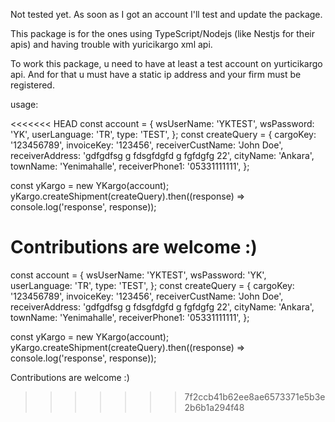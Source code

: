 Not tested yet. As soon as I got an account I'll test and update the package.

This package is for the ones using TypeScript/Nodejs (like Nestjs for their apis) and having trouble with yuricikargo xml api.

To work this package, u need to have at least a test account on yurticikargo api. And for that u must have a static ip address and your firm must be registered.

usage:

<<<<<<< HEAD
const account = { wsUserName: 'YKTEST', wsPassword: 'YK', userLanguage: 'TR', type: 'TEST', }; const createQuery = { cargoKey: '123456789', invoiceKey: '123456', receiverCustName: 'John Doe', receiverAddress: 'gdfgdfsg g fdsgfdgfd g fgfdgfg 22', cityName: 'Ankara', townName: 'Yenimahalle', receiverPhone1: '05331111111', };

const yKargo = new YKargo(account); yKargo.createShipment(createQuery).then((response) => console.log('response', response));

Contributions are welcome :)
=======
const account = {
  wsUserName: 'YKTEST',
  wsPassword: 'YK',
  userLanguage: 'TR',
  type: 'TEST',
};
const createQuery = {
  cargoKey: '123456789',
  invoiceKey: '123456',
  receiverCustName: 'John Doe',
  receiverAddress: 'gdfgdfsg g fdsgfdgfd g fgfdgfg 22',
  cityName: 'Ankara',
  townName: 'Yenimahalle',
  receiverPhone1: '05331111111',
};

const yKargo = new YKargo(account);
yKargo.createShipment(createQuery).then((response) => console.log('response', response));

Contributions are welcome :)




>>>>>>> 7f2ccb41b62ee8ae6573371e5b3e2b6b1a294f48
